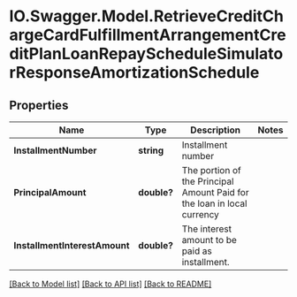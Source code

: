 # IO.Swagger.Model.RetrieveCreditChargeCardFulfillmentArrangementCreditPlanLoanRepayScheduleSimulatorResponseAmortizationSchedule
## Properties

Name | Type | Description | Notes
------------ | ------------- | ------------- | -------------
**InstallmentNumber** | **string** | Installment number | 
**PrincipalAmount** | **double?** | The portion of the Principal Amount Paid for the loan in local currency | 
**InstallmentInterestAmount** | **double?** | The interest  amount to be paid as installment. | 

[[Back to Model list]](../README.md#documentation-for-models) [[Back to API list]](../README.md#documentation-for-api-endpoints) [[Back to README]](../README.md)

